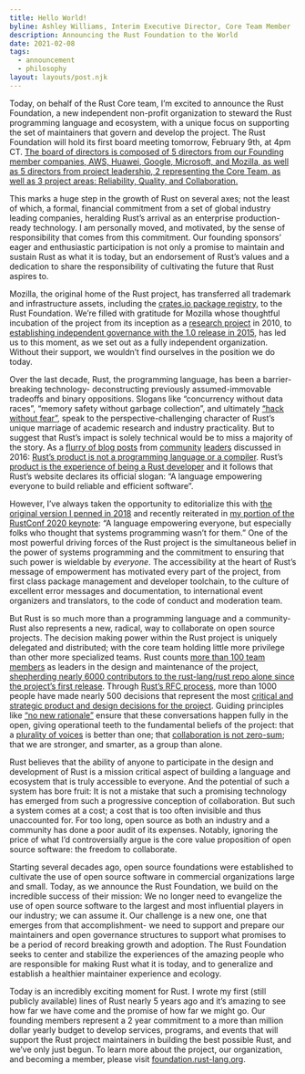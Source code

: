 ```yaml
---
title: Hello World!
byline: Ashley Williams, Interim Executive Director, Core Team Member
description: Announcing the Rust Foundation to the World
date: 2021-02-08
tags:
  - announcement
  - philosophy
layout: layouts/post.njk
---
```

Today, on behalf of the Rust Core team, I’m excited to announce the Rust Foundation, a new independent non-profit organization to steward the Rust programming language and ecosystem, with a unique focus on supporting the set of maintainers that govern and develop the project. The Rust Foundation will hold its first board meeting tomorrow, February 9th, at 4pm CT. [The board of directors is composed of 5 directors from our Founding member companies, AWS, Huawei, Google, Microsoft, and Mozilla, as well as 5 directors from project leadership, 2 representing the Core Team, as well as 3 project areas: Reliability, Quality, and Collaboration. ](/board/)

This marks a huge step in the growth of Rust on several axes; not the least of which, a formal, financial commitment from a set of global industry leading companies, heralding Rust’s arrival as an enterprise production-ready technology. I am personally moved, and motivated, by the sense of responsibility that comes from this commitment. Our founding sponsors’ eager and enthusiastic participation is not only a promise to maintain and sustain Rust as what it is today, but an endorsement of Rust’s values and a dedication to share the responsibility of cultivating the future that Rust aspires to.

Mozilla, the original home of the Rust project, has transferred all trademark and infrastructure assets, including the [crates.io package registry](https://crates.io/), to the Rust Foundation. We’re filled with gratitude for Mozilla whose thoughtful incubation of the project from its inception as a [research project](https://research.mozilla.org/rust/) in 2010, to [establishing independent governance with the 1.0 release in 2015](https://blog.rust-lang.org/2015/05/15/Rust-1.0.html), has led us to this moment, as we set out as a fully independent organization. Without their support, we wouldn’t find ourselves in the position we do today.

Over the last decade, Rust, the programming language, has been a barrier-breaking technology- deconstructing previously assumed-immovable tradeoffs and binary oppositions. Slogans like “concurrency without data races”, “memory safety without garbage collection”, and ultimately [“hack without fear”](https://www.youtube.com/watch?v=lO1z-7cuRYI), speak to the perspective-challenging character of Rust’s unique marriage of academic research and industry practicality. But to suggest that Rust’s impact is solely technical would be to miss a majority of the story. As a [flurry of blog posts](https://brson.github.io/fireflowers/) from [community](https://medium.com/@ag_dubs/fire-flowers-and-marios-marketing-rust-996b3fdbe8f3) [leaders](https://graydon2.dreamwidth.org/247406.html) discussed in 2016: [Rust’s product is not a programming language or a compiler](https://steveklabnik.com/writing/rust-is-more-than-safety). Rust’s [product is the experience of being a Rust developer](https://www.thefeedbackloop.xyz/safety-is-rusts-fireflower/) and it follows that Rust’s website declares its official slogan: “A language empowering everyone to build reliable and efficient software”. 

However, I’ve always taken the opportunity to editorialize this with [the original version I penned in 2018](https://github.com/rust-lang/www.rust-lang.org/commit/f59adeb7fa645e282b2359cb7e10e331ac00d9c5) and recently reiterated in [my portion of the RustConf 2020 keynote](https://youtu.be/IwPRu5FhfIQ?t=2164): “A language empowering everyone, but especially folks who thought that systems programming wasn’t for them.” One of the most powerful driving forces of the Rust project is the simultaneous belief in the power of systems programming and the commitment to ensuring that such power is wieldable by _everyone_. The accessibility at the heart of Rust’s message of empowerment has motivated every part of the project, from first class package management and developer toolchain, to the culture of excellent error messages and documentation, to international event organizers and translators, to the code of conduct and moderation team. 

But Rust is so much more than a programming language and a community- Rust also represents a new, radical, way to collaborate on open source projects.  The decision making power within the Rust project is uniquely delegated and distributed; with the core team holding little more privilege than other more specialized teams. Rust counts [more than 100 team members](https://www.rust-lang.org/governance) as leaders in the design and maintenance of the project, [shepherding nearly 6000 contributors to the rust-lang/rust repo alone since the project’s first release](https://thanks.rust-lang.org/). Through [Rust’s RFC process](https://github.com/rust-lang/rfcs), more than 1000 people have made nearly 500 decisions that represent the most [critical and strategic product and design decisions for the project](https://github.com/rust-lang/rfcs#when-you-need-to-follow-this-process). Guiding principles like [“no new rationale”](http://aturon.github.io/tech/2018/05/25/listening-part-1/#the-great-int-debate-and-the-no-new-rationale-rule) ensure that these conversations happen fully in the open, giving operational teeth to the fundamental beliefs of the project: that a [plurality of voices](http://smallcultfollowing.com/babysteps/blog/2020/12/30/the-more-things-change/#on-pluralism-and-the-rust-organization) is better than one; that [collaboration is not zero-sum](https://youtu.be/JLstJFvdl4s?t=1808); that we are stronger, and smarter, as a group than alone.

Rust believes that the ability of anyone to participate in the design and development of Rust is a mission critical aspect of building a language and ecosystem that is truly accessible to everyone. And the potential of such a system has bore fruit: It is not a mistake that such a promising technology has emerged from such a progressive conception of collaboration. But such a system comes at a cost; a cost that is too often invisible and thus unaccounted for. For too long, open source as both an industry and a community has done a poor audit of its expenses. Notably, ignoring the price of what I’d controversially argue is the core value proposition of open source software: the freedom to collaborate.

Starting several decades ago, open source foundations were established to cultivate the use of open source software in commercial organizations large and small. Today, as we announce the Rust Foundation, we build on the incredible success of their mission: We no longer need to evangelize the use of open source software to the largest and most influential players in our industry; we can assume it. Our challenge is a new one, one that emerges from that accomplishment- we need to support and prepare our maintainers and open governance structures to support what promises to be a period of record breaking growth and adoption. The Rust Foundation seeks to center and stabilize the experiences of the amazing people who are responsible for making Rust what it is today, and to generalize and establish a healthier maintainer experience and ecology.

Today is an incredibly exciting moment for Rust. I wrote my first (still publicly available) lines of Rust nearly 5 years ago and it’s amazing to see how far we have come and the promise of how far we might go. Our founding members represent a 2 year commitment to a more than million dollar yearly budget to develop services, programs, and events that will support the Rust project maintainers in building the best possible Rust, and we’ve only just begun. To learn more about the project, our organization, and becoming a member, please visit [foundation.rust-lang.org](https://foundation.rust-lang.org).
